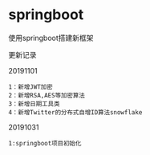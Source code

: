 # springboot
使用springboot搭建新框架

更新记录

20191101

    1：新增JWT加密
    2：新增RSA,AES等加密算法
    3：新增日期工具类
    4：新增Twitter的分布式自增ID算法snowflake

20191031

    1:springboot项目初始化
